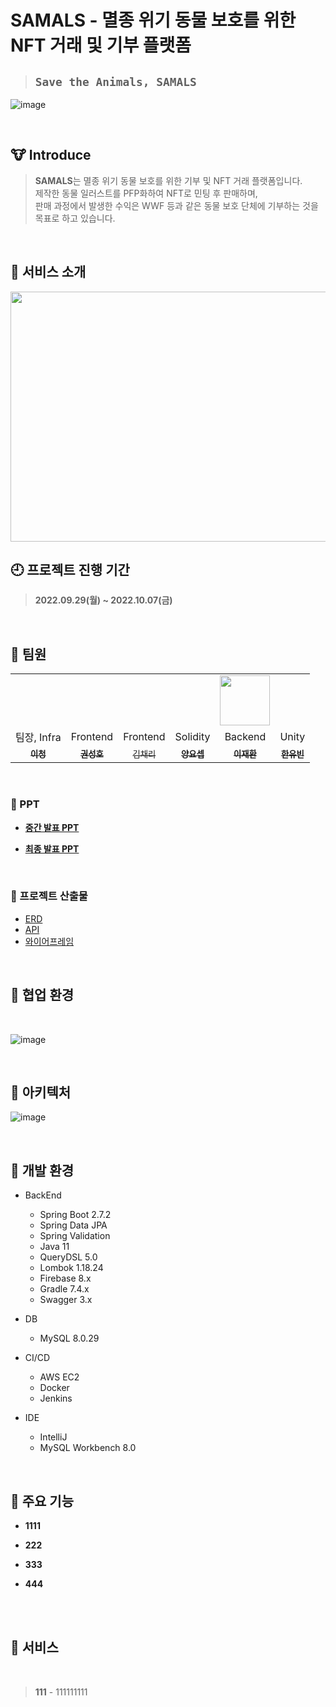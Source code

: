 #  SAMALS - 멸종 위기 동물 보호를 위한 NFT 거래 및 기부 플랫폼
> ## `Save the Animals, SAMALS` 
![image](https://user-images.githubusercontent.com/86208370/221049983-29ee5d6b-9ff2-415b-a47a-f242e4d014cd.png)


<br>

## 🐮 **Introduce**

> **SAMALS**는 멸종 위기 동물 보호를 위한 기부 및 NFT 거래 플랫폼입니다.<br>
>  제작한 동물 일러스트를 PFP화하여 NFT로 민팅 후 판매하며, <br>
>  판매 과정에서 발생한 수익은 WWF 등과 같은 동물 보호 단체에 기부하는 것을 목표로 하고 있습니다.

<br>

## 🦁 **서비스 소개**


<img src="https://user-images.githubusercontent.com/86208370/221055232-1180c2af-17e4-4631-884a-c7e87f498969.gif" width="800" height="400" />

<br>
  

## 🕘 **프로젝트 진행 기간**

> **2022.09.29(월) ~ 2022.10.07(금)**

<br>


## 🐧 **팀원**
<table>
 <tr>
    <td align="center"><a href=""><img src="" alt=""></td>
    <td align="center"><a href=""><img src="" alt=""></td>
    <td align="center"><a href=""><img src=""  alt=""></td>
    <td align="center"><a href=""><img src="" alt=""></td>
    <td align="center"><a href="https://github.com/Jaehwany"><img src="https://avatars.githubusercontent.com/Jaehwany" width="80px;" alt=""></td>
    <td align="center"><a href=""><img src="" alt=""></td>
  </tr>
  <tr>
    <td align="center">팀장, Infra</td>
    <td align="center">Frontend</td>
    <td align="center">Frontend</td>
    <td align="center">Solidity</td>
    <td align="center">Backend</td>
    <td align="center">Unity</td>
  </tr>
     <tr>
    <td align="center"><a href="https://github.com/"><sub><b>이청</b></td>
    <td align="center"><a href="https://github.com/"><sub><b>권성호</b></td>
    <td align="center"><a href="https://github.com/"><sub>김채리</b></td>
    <td align="center"><a href="https://github.com/"><sub><b>양요셉</b></td>
    <td align="center"><a href="https://github.com/Jaehwany"><sub><b>이재환</b></td>
    <td align="center"><a href="https://github.com/"><sub><b>한유빈</b></td>
  </tr>

</table>
     
<br>     

### 📍 PPT

- **[중간 발표 PPT]()**

- **[최종 발표 PPT]()**

<br>

### 🧾 프로젝트 산출물

- [ERD]()
- [API]()
- [와이어프레임]()

<br>   
     
## 🏴 **협업 환경**

<br>

![image](https://user-images.githubusercontent.com/97875998/186790445-ba6f2fe5-2aea-43fb-b7e6-bbbb1ce1b611.png)

<br>

## 🏴 아키텍처


![image]()
     
<br>   

## 🏴 개발 환경

- BackEnd

   - Spring Boot 2.7.2
   - Spring Data JPA
   - Spring Validation
   - Java 11
   - QueryDSL 5.0
   - Lombok 1.18.24
   - Firebase 8.x
   - Gradle 7.4.x
   - Swagger 3.x

- DB

   - MySQL 8.0.29 

- CI/CD

   - AWS EC2
   - Docker
   - Jenkins

- IDE
   - IntelliJ
   - MySQL Workbench 8.0

<br>

 
        

 ## 🏴 주요 기능

- **1111**

 


- **222**



- **333**




- **444**



</br></br>

 ## 🏴 서비스 

</br>

> **111** - 111111111


